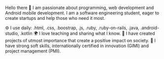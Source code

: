 Hello there 👋
I am passionate about programming, web development and Android mobile development. 
I am a software engineering student, eager to create startups and help those who need it most.

⚙️ I use daily: .html, .css, .boostrap, .js, .ruby, .ruby-on-rails, .java, .android-studio, .kotlin
🌍 I love teaching and sharing what I know.
💅 I have created projects of utmost importance that create a positive impact on society.
💬 I have strong soft skills, internationally certified in innovation (GIMI) and project management (PMI).
<!---
BryankqpDev/BryankqpDev is a ✨ special ✨ repository because its `README.md` (this file) appears on your GitHub profile.
You can click the Preview link to take a look at your changes.
--->
